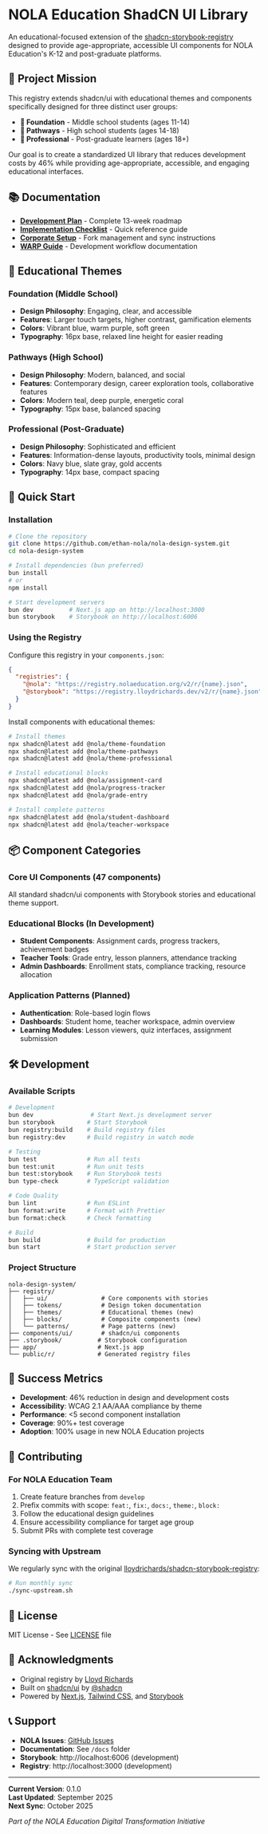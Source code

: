 # NOLA Education ShadCN UI Library

An educational-focused extension of the [shadcn-storybook-registry](https://github.com/lloydrichards/shadcn-storybook-registry) designed to provide age-appropriate, accessible UI components for NOLA Education's K-12 and post-graduate platforms.

## 🎯 Project Mission

This registry extends shadcn/ui with educational themes and components specifically designed for three distinct user groups:

- **🎨 Foundation** - Middle school students (ages 11-14)
- **🚀 Pathways** - High school students (ages 14-18)  
- **💼 Professional** - Post-graduate learners (ages 18+)

Our goal is to create a standardized UI library that reduces development costs by 46% while providing age-appropriate, accessible, and engaging educational interfaces.

## 📚 Documentation

- **[Development Plan](./DEVELOPMENT_PLAN.md)** - Complete 13-week roadmap
- **[Implementation Checklist](./IMPLEMENTATION_CHECKLIST.md)** - Quick reference guide
- **[Corporate Setup](./CORPORATE-SETUP.md)** - Fork management and sync instructions
- **[WARP Guide](./WARP.md)** - Development workflow documentation

## 🎨 Educational Themes

### Foundation (Middle School)
- **Design Philosophy**: Engaging, clear, and accessible
- **Features**: Larger touch targets, higher contrast, gamification elements
- **Colors**: Vibrant blue, warm purple, soft green
- **Typography**: 16px base, relaxed line height for easier reading

### Pathways (High School)
- **Design Philosophy**: Modern, balanced, and social
- **Features**: Contemporary design, career exploration tools, collaborative features
- **Colors**: Modern teal, deep purple, energetic coral
- **Typography**: 15px base, balanced spacing

### Professional (Post-Graduate)
- **Design Philosophy**: Sophisticated and efficient
- **Features**: Information-dense layouts, productivity tools, minimal design
- **Colors**: Navy blue, slate gray, gold accents
- **Typography**: 14px base, compact spacing

## 🚀 Quick Start

### Installation

```bash
# Clone the repository
git clone https://github.com/ethan-nola/nola-design-system.git
cd nola-design-system

# Install dependencies (bun preferred)
bun install
# or
npm install

# Start development servers
bun dev          # Next.js app on http://localhost:3000
bun storybook    # Storybook on http://localhost:6006
```

### Using the Registry

Configure this registry in your `components.json`:

```json
{
  "registries": {
    "@nola": "https://registry.nolaeducation.org/v2/r/{name}.json",
    "@storybook": "https://registry.lloydrichards.dev/v2/r/{name}.json"
  }
}
```

Install components with educational themes:

```bash
# Install themes
npx shadcn@latest add @nola/theme-foundation
npx shadcn@latest add @nola/theme-pathways
npx shadcn@latest add @nola/theme-professional

# Install educational blocks
npx shadcn@latest add @nola/assignment-card
npx shadcn@latest add @nola/progress-tracker
npx shadcn@latest add @nola/grade-entry

# Install complete patterns
npx shadcn@latest add @nola/student-dashboard
npx shadcn@latest add @nola/teacher-workspace
```

## 📦 Component Categories

### Core UI Components (47 components)
All standard shadcn/ui components with Storybook stories and educational theme support.

### Educational Blocks (In Development)
- **Student Components**: Assignment cards, progress trackers, achievement badges
- **Teacher Tools**: Grade entry, lesson planners, attendance tracking
- **Admin Dashboards**: Enrollment stats, compliance tracking, resource allocation

### Application Patterns (Planned)
- **Authentication**: Role-based login flows
- **Dashboards**: Student home, teacher workspace, admin overview
- **Learning Modules**: Lesson viewers, quiz interfaces, assignment submission

## 🛠️ Development

### Available Scripts

```bash
# Development
bun dev                # Start Next.js development server
bun storybook         # Start Storybook
bun registry:build    # Build registry files
bun registry:dev      # Build registry in watch mode

# Testing
bun test              # Run all tests
bun test:unit         # Run unit tests
bun test:storybook    # Run Storybook tests
bun type-check        # TypeScript validation

# Code Quality
bun lint              # Run ESLint
bun format:write      # Format with Prettier
bun format:check      # Check formatting

# Build
bun build             # Build for production
bun start             # Start production server
```

### Project Structure

```
nola-design-system/
├── registry/
│   ├── ui/               # Core components with stories
│   ├── tokens/           # Design token documentation
│   ├── themes/           # Educational themes (new)
│   ├── blocks/           # Composite components (new)
│   └── patterns/         # Page patterns (new)
├── components/ui/        # shadcn/ui components
├── .storybook/          # Storybook configuration
├── app/                 # Next.js app
└── public/r/            # Generated registry files
```

## 🎯 Success Metrics

- **Development**: 46% reduction in design and development costs
- **Accessibility**: WCAG 2.1 AA/AAA compliance by theme
- **Performance**: <5 second component installation
- **Coverage**: 90%+ test coverage
- **Adoption**: 100% usage in new NOLA Education projects

## 🤝 Contributing

### For NOLA Education Team

1. Create feature branches from `develop`
2. Prefix commits with scope: `feat:`, `fix:`, `docs:`, `theme:`, `block:`
3. Follow the educational design guidelines
4. Ensure accessibility compliance for target age group
5. Submit PRs with complete test coverage

### Syncing with Upstream

We regularly sync with the original [lloydrichards/shadcn-storybook-registry](https://github.com/lloydrichards/shadcn-storybook-registry):

```bash
# Run monthly sync
./sync-upstream.sh
```

## 📄 License

MIT License - See [LICENSE](./LICENSE) file

## 🙏 Acknowledgments

- Original registry by [Lloyd Richards](https://github.com/lloydrichards)
- Built on [shadcn/ui](https://ui.shadcn.com/) by [@shadcn](https://twitter.com/shadcn)
- Powered by [Next.js](https://nextjs.org/), [Tailwind CSS](https://tailwindcss.com/), and [Storybook](https://storybook.js.org/)

## 📞 Support

- **NOLA Issues**: [GitHub Issues](https://github.com/ethan-nola/nola-design-system/issues)
- **Documentation**: See `/docs` folder
- **Storybook**: http://localhost:6006 (development)
- **Registry**: http://localhost:3000 (development)

---

**Current Version**: 0.1.0  
**Last Updated**: September 2025  
**Next Sync**: October 2025

*Part of the NOLA Education Digital Transformation Initiative*
